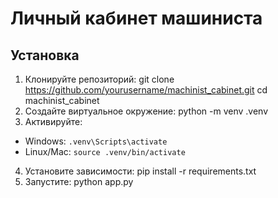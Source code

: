 # Личный кабинет машиниста

## Установка
1. Клонируйте репозиторий:
git clone https://github.com/yourusername/machinist_cabinet.git
cd machinist_cabinet
2. Создайте виртуальное окружение:
python -m venv .venv
3. Активируйте:
- Windows: `.venv\Scripts\activate`
- Linux/Mac: `source .venv/bin/activate`
4. Установите зависимости:
pip install -r requirements.txt
5. Запустите:
python app.py